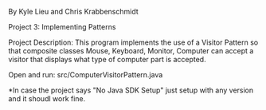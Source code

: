 By Kyle Lieu and Chris Krabbenschmidt

Project 3: Implementing Patterns

Project Description: This program implements the use of a Visitor Pattern so that composite classes Mouse, Keyboard, Monitor, Computer can accept a visitor that displays what type of computer part is accepted.

Open and run: src/ComputerVisitorPattern.java

*In case the project says "No Java SDK Setup" just setup with any version and it shoudl work fine.
